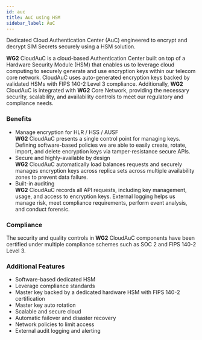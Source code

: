 ```yaml
---
id: auc
title: AuC using HSM
sidebar_label: AuC
---
```


Dedicated Cloud Authentication Center (AuC) engineered to encrypt and decrypt SIM Secrets securely using a HSM solution.

**WG2** CloudAuC is a cloud-based Authentication Center built on top of a Hardware Security Module (HSM) that enables us to leverage cloud computing to securely generate and use encryption keys within our telecom core network. CloudAuC uses auto-generated encryption keys backed by validated HSMs with FIPS 140-2 Level 3 compliance. Additionally, **WG2** CloudAuC is integrated with **WG2** Core Network, providing the necessary security, scalability, and availability controls to meet our regulatory and compliance needs.

### Benefits
- Manage encryption for HLR / HSS / AUSF  
  **WG2** CloudAuC presents a single control point for managing keys. Defining software-based policies we are able to easily create, rotate, import, and delete encryption keys via tamper-resistance secure APIs.
- Secure and highly-available by design  
  **WG2** CloudAuC automatically load balances requests and securely manages encryption keys across replica sets across multiple availability zones to prevent data failure.
- Built-in auditing  
  **WG2** CloudAuC records all API requests, including key management, usage, and access to encryption keys. External logging helps us manage risk, meet compliance requirements, perform event analysis, and conduct forensic.

### Compliance
The security and quality controls in **WG2** CloudAuC components have been certified under multiple compliance schemes such as SOC 2 and FIPS 140-2 Level 3.

### Additional Features
- Software-based dedicated HSM
- Leverage compliance standards
- Master key backed by a dedicated hardware HSM with FIPS 140-2 certification
- Master key auto rotation
- Scalable and secure cloud
- Automatic failover and disaster recovery
- Network policies to limit access
- External audit logging and alerting
